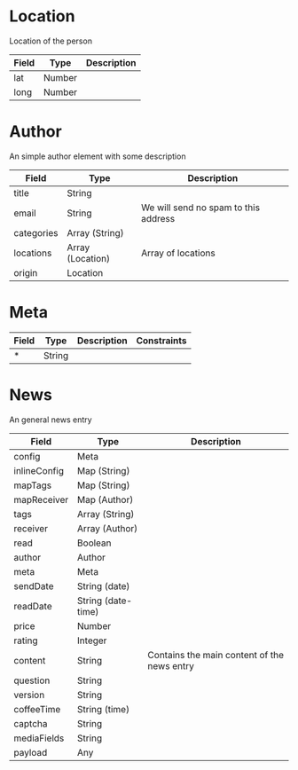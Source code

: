 # Location

Location of the person

Field | Type | Description
----- | ---- | -----------
lat | Number | 
long | Number |

# Author

An simple author element with some description

Field | Type | Description
----- | ---- | -----------
title | String | 
email | String | We will send no spam to this address
categories | Array (String) | 
locations | Array (Location) | Array of locations
origin | Location |

# Meta

Field | Type | Description | Constraints
----- | ---- | ----------- | -----------
* | String |  |

# News

An general news entry

Field | Type | Description
----- | ---- | -----------
config | Meta | 
inlineConfig | Map (String) | 
mapTags | Map (String) | 
mapReceiver | Map (Author) | 
tags | Array (String) | 
receiver | Array (Author) | 
read | Boolean | 
author | Author | 
meta | Meta | 
sendDate | String (date) | 
readDate | String (date-time) | 
price | Number | 
rating | Integer | 
content | String | Contains the main content of the news entry
question | String | 
version | String | 
coffeeTime | String (time) | 
captcha | String | 
mediaFields | String | 
payload | Any |
